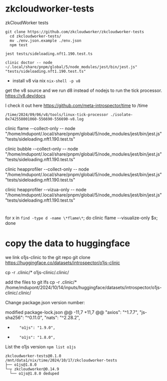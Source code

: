 # zkcloudworker-tests
zkCloudWorker tests


```
git clone https://github.com/zkcloudworker/zkcloudworker-tests
  cd zkcloudworker-tests/
  mv ./env.json.example ./env.json
  npm test
```

```
jest tests/sideloading.nft1.190.test.ts 
```

```
clinic doctor -- node ~/.local/share/pnpm/global/5/node_modules/jest/bin/jest.js" "tests/sideloading.nft1.190.test.ts"
```
  * install v8 via nix
  `nix-shell -p v8`

get the v8 source and we run d8 instead of nodejs to run the tick processor.
https://v8.dev/docs

I check it out here https://github.com/meta-introspector/time to /time 
```
/time/2024/09/06/v8/tools/linux-tick-processor ./isolate-0x742558001060-556690-556690-v8.log 
```

clinic flame --collect-only -- node "/home/mdupont/.local/share/pnpm/global/5/node_modules/jest/bin/jest.js" "tests/sideloading.nft1.190.test.ts"

clinic bubble --collect-only -- node "/home/mdupont/.local/share/pnpm/global/5/node_modules/jest/bin/jest.js" "tests/sideloading.nft1.190.test.ts"

clinic heapprofiler --collect-only -- node "/home/mdupont/.local/share/pnpm/global/5/node_modules/jest/bin/jest.js" "tests/sideloading.nft1.190.test.ts"

clinic heapprofiler --vizua-only -- node "/home/mdupont/.local/share/pnpm/global/5/node_modules/jest/bin/jest.js" "tests/sideloading.nft1.190.test.ts"

#
for x in `find -type d -name \*flame\*`; do clinic flame --visualize-only $x; done


# copy the data to huggingface
we link o1js-clinic to the git repo 
git clone https://huggingface.co/datasets/introspector/o1js-clinic

cp -r .clinic/* o1js-clinic/.clinic/

add the files to git lfs
cp -r .clinic/* /home/mdupont/2024/10/14/inputs/huggingface/datasets/introspector/o1js-clinic/.clinic/

Change package.json version number:

modified   package-lock.json
@@ -11,7 +11,7 @@
         "axios": "^1.7.7",
         "js-sha256": "^0.11.0",
         "nats": "^2.28.2",
-        "o1js": "1.9.0",
+        "o1js": "1.8.0",

List the o1js version
`npm list o1js`

```
zkcloudworker-tests@0.1.0 /mnt/data1/nix/time/2024/10/17/zkcloudworker-tests
├── o1js@1.8.0
└─┬ zkcloudworker@0.14.9
  └── o1js@1.8.0 deduped
  ```

